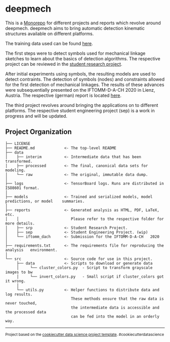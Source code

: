 deepmech
==============================

This is a [Monorepo](https://en.wikipedia.org/wiki/Monorepo) for different projects and reports which revolve around deepmech.
deepmech aims to bring automatic detection kinematic structures available on different platforms.

The training data used can be found [here](https://drive.google.com/drive/folders/1yZI5v3ws3b8GZMl_ACe4TO_qebdS2fUz?usp=sharing).

The first steps were to detect symbols used for mechanical linkage sketches to learn about the basics of detection algorithms.
The respective project can be reviewed in the [student research project](reports/srp).

After initial experiments using symbols, the resulting models are used to detect contraints.
The detection of symbols (nodes) and constraints allowed for the first detection of mechanical linkages.
The results of these advances were subsequentially presented on the IFTOMM-D-A-CH 2020 in Lienz, Austria.
The respective (german) report is located [here](reports/iftomm_dach).

The third project revolves around bringing the applications on to different platforms.
The respective student engineering project (sep) is a work in progress and will be updated.

Project Organization
------------

    ├── LICENSE
    ├── README.md             <- The top-level README
    ├── data
    │    ├── interim          <- Intermediate data that has been transformed.
    │    ├── processed        <- The final, canonical data sets for modeling.
    │    └── raw              <- The original, immutable data dump.
    │
    ├── logs                  <- TensorBoard logs. Runs are distributed in ISO8601 format.
    │
    ├── models                <- Trained and serialized models, model predictions, or model    summaries.
    │
    ├── reports               <- Generated analysis as HTML, PDF, LaTeX, etc.
    │    │                       Please refer to the respective folder for more details.
    │    ├── srp              <- Student Research Project.
    │    ├── sep              <- Student Engineering Project. (wip)
    │    └── iftomm_dach      <- Submission for the IFTOMM-D-A-CH   2020                                 
    │
    ├── requirements.txt      <- The requirements file for reproducing the analysis   environment.
    │
    └── src                   <- Source code for use in this project.
         ├── data             <- Scripts to download or generate data
         │     └── cluster_colors.py  - Script to transform grayscale images to bw
         │     └── invert_colors.py   - Small script if cluster_colors got it wrong.
         │
         └── utils.py         <- Helper functions to distribute data and log results. 
                                 These methods ensure that the raw data is never touched,
                                 the intermediate data is accessible and the processed data
                                 can be fed into the model in an orderly way.


--------

<p><small>Project based on the <a target="_blank" href="https://drivendata.github.io/cookiecutter-data-science/">cookiecutter data science project template</a>. #cookiecutterdatascience</small></p>
